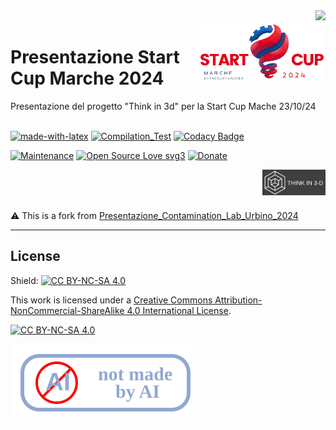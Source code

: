 <div align="right">
<img src="https://contaminationlab.uniurb.it/wp-content/uploads/2017/02/CONTAMINATIONLAB_WEB.png">
</div>
<div>
<img align="right" src="https://github.com/R0mb0/Presentazione_Start_Cup_Marche_2024/blob/main/ReadMe_images/logo_StartCup.png" width=40% height=40%>
</div>
<h1> Presentazione Start Cup Marche 2024</h1>
Presentazione del progetto "Think in 3d" per la Start Cup Mache 23/10/24
<br>
<br>

[![made-with-latex](https://img.shields.io/badge/Made%20with-LaTeX-1f425f.svg)](https://www.latex-project.org/)
[![Compilation_Test](https://github.com/R0mb0/Presentazione_Start_Cup_Marche_2024/actions/workflows/Compilation_Test.yml/badge.svg)](https://github.com/R0mb0/Presentazione_Start_Cup_Marche_2024/actions/workflows/Compilation_Test.yml)
[![Codacy Badge](https://app.codacy.com/project/badge/Grade/08678d09939145e687a78a4111209be6)](https://app.codacy.com/gh/R0mb0/Presentazione_Start_Cup_Marche_2024/dashboard?utm_source=gh&utm_medium=referral&utm_content=&utm_campaign=Badge_grade)

[![Maintenance](https://img.shields.io/badge/Maintained%3F-yes-green.svg)](https://github.com/R0mb0/Presentazione_Start_Cup_Marche_2024)
[![Open Source Love svg3](https://badges.frapsoft.com/os/v3/open-source.svg?v=103)](https://github.com/R0mb0/Presentazione_Start_Cup_Marche_2024)
[![Donate](https://img.shields.io/badge/PayPal-Donate%20to%20Author-blue.svg)](http://paypal.me/R0mb0)

<img align="right" width=20% height=20% src="https://github.com/R0mb0/Presentazione_Contamination_Lab_Urbino_2024/blob/main/Presentazione/Immagini/Logo_bianco.png">
<br>
<br>
<br>

⚠️ This is a fork from [Presentazione_Contamination_Lab_Urbino_2024](https://github.com/R0mb0/Presentazione_Contamination_Lab_Urbino_2024)

---

## License

Shield: [![CC BY-NC-SA 4.0][cc-by-nc-sa-shield]][cc-by-nc-sa]

This work is licensed under a
[Creative Commons Attribution-NonCommercial-ShareAlike 4.0 International License][cc-by-nc-sa].

[![CC BY-NC-SA 4.0][cc-by-nc-sa-image]][cc-by-nc-sa]

[cc-by-nc-sa]: http://creativecommons.org/licenses/by-nc-sa/4.0/
[cc-by-nc-sa-image]: https://licensebuttons.net/l/by-nc-sa/4.0/88x31.png
[cc-by-nc-sa-shield]: https://img.shields.io/badge/License-CC%20BY--NC--SA%204.0-lightgrey.svg

  <picture>
    <source media="(prefers-color-scheme: dark)"srcset="https://github.com/R0mb0/Not_made_by_AI/blob/main/Badge/SVG/NotMadeByAIDark.svg">
    <source media="(prefers-color-scheme: light)"srcset="https://github.com/R0mb0/Not_made_by_AI/blob/main/Badge/SVG/NotMadeByAILight.svg">
    <img alt="Not made by AI" src="https://github.com/R0mb0/Not_made_by_AI/blob/main/Badge/SVG/NotMadeByAIDefault.svg">
  </picture>
